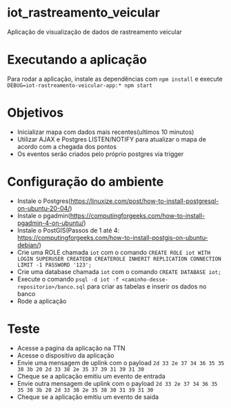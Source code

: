 # iot_rastreamento_veicular
Aplicação de visualização de dados de rastreamento veicular

# Executando a aplicação
Para rodar a aplicação, instale as dependências com `npm install` e execute `DEBUG=iot-rastreamento-veicular-app:* npm start`

# Objetivos
- Inicializar mapa com dados mais recentes(ultimos 10 minutos)
- Utilizar AJAX e Postgres LISTEN/NOTIFY para atualizar o mapa de acordo com a chegada dos pontos
- Os eventos serão criados pelo próprio postgres via trigger

# Configuração do ambiente
- Instale o Postgres(https://linuxize.com/post/how-to-install-postgresql-on-ubuntu-20-04/)
- Instale o pgadmin(https://computingforgeeks.com/how-to-install-pgadmin-4-on-ubuntu/)
- Instale o PostGIS(Passos de 1 até 4: https://computingforgeeks.com/how-to-install-postgis-on-ubuntu-debian/)
- Crie uma ROLE chamada `iot` com o comando `CREATE ROLE iot WITH LOGIN SUPERUSER CREATEDB CREATEROLE INHERIT REPLICATION CONNECTION LIMIT -1 PASSWORD '123';`
- Crie uma database chamada `ìot` com o comando `CREATE DATABASE iot;`
- Execute o comando `psql -d iot -f <caminho-desse-repositorio>/banco.sql` para criar as tabelas e inserir os dados no banco
- Rode a aplicação

# Teste
- Acesse a pagina da aplicação na TTN
- Acesse o dispositivo da aplicação
- Envie uma mensagem de uplink com o payload `2d 33 2e 37 34 36 35 35 38 3b 20 2d 33 38 2e 35 37 39 31 39 31 30`
- Cheque se a aplicação emitiu um evento de entrada
- Envie outra mensagem de uplink com o payload `2d 33 2e 37 34 36 35 35 38 3b 20 2d 33 38 2e 35 38 30 31 39 31 30`
- Cheque se a aplicação emitiu um evento de saida